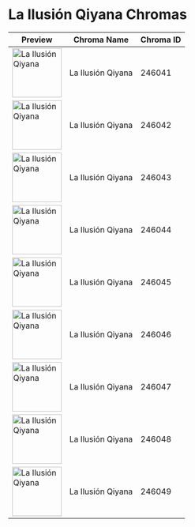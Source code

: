 # La Ilusión Qiyana Chromas

| Preview | Chroma Name | Chroma ID |
|---|---|---|
| <img src='https://raw.communitydragon.org/latest/plugins/rcp-be-lol-game-data/global/default/v1/champion-chroma-images/246/246041.png' alt='La Ilusión Qiyana' width='100'> | La Ilusión Qiyana | 246041 |
| <img src='https://raw.communitydragon.org/latest/plugins/rcp-be-lol-game-data/global/default/v1/champion-chroma-images/246/246042.png' alt='La Ilusión Qiyana' width='100'> | La Ilusión Qiyana | 246042 |
| <img src='https://raw.communitydragon.org/latest/plugins/rcp-be-lol-game-data/global/default/v1/champion-chroma-images/246/246043.png' alt='La Ilusión Qiyana' width='100'> | La Ilusión Qiyana | 246043 |
| <img src='https://raw.communitydragon.org/latest/plugins/rcp-be-lol-game-data/global/default/v1/champion-chroma-images/246/246044.png' alt='La Ilusión Qiyana' width='100'> | La Ilusión Qiyana | 246044 |
| <img src='https://raw.communitydragon.org/latest/plugins/rcp-be-lol-game-data/global/default/v1/champion-chroma-images/246/246045.png' alt='La Ilusión Qiyana' width='100'> | La Ilusión Qiyana | 246045 |
| <img src='https://raw.communitydragon.org/latest/plugins/rcp-be-lol-game-data/global/default/v1/champion-chroma-images/246/246046.png' alt='La Ilusión Qiyana' width='100'> | La Ilusión Qiyana | 246046 |
| <img src='https://raw.communitydragon.org/latest/plugins/rcp-be-lol-game-data/global/default/v1/champion-chroma-images/246/246047.png' alt='La Ilusión Qiyana' width='100'> | La Ilusión Qiyana | 246047 |
| <img src='https://raw.communitydragon.org/latest/plugins/rcp-be-lol-game-data/global/default/v1/champion-chroma-images/246/246048.png' alt='La Ilusión Qiyana' width='100'> | La Ilusión Qiyana | 246048 |
| <img src='https://raw.communitydragon.org/latest/plugins/rcp-be-lol-game-data/global/default/v1/champion-chroma-images/246/246049.png' alt='La Ilusión Qiyana' width='100'> | La Ilusión Qiyana | 246049 |
